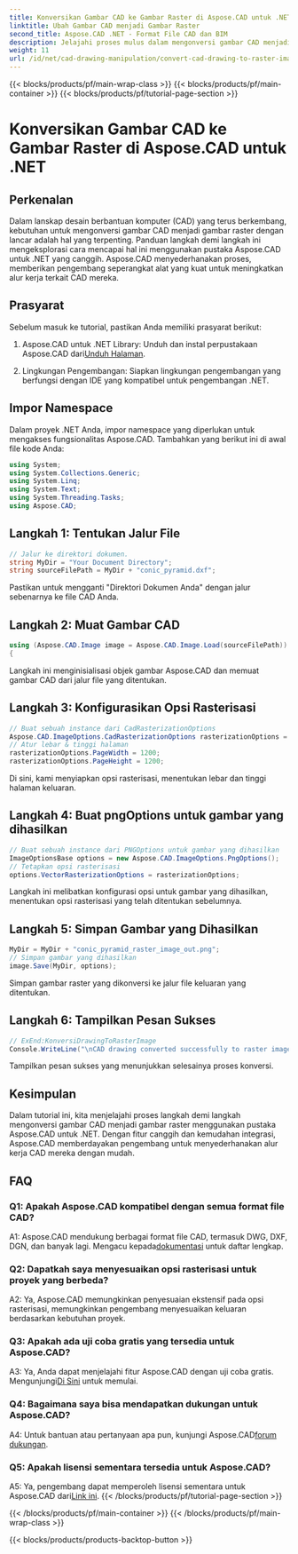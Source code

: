 ```yaml
---
title: Konversikan Gambar CAD ke Gambar Raster di Aspose.CAD untuk .NET
linktitle: Ubah Gambar CAD menjadi Gambar Raster
second_title: Aspose.CAD .NET - Format File CAD dan BIM
description: Jelajahi proses mulus dalam mengonversi gambar CAD menjadi gambar raster di .NET dengan Aspose.CAD. Buka alur kerja yang efisien dan tingkatkan proyek CAD Anda dengan mudah.
weight: 11
url: /id/net/cad-drawing-manipulation/convert-cad-drawing-to-raster-image/
---
```


{{< blocks/products/pf/main-wrap-class >}}
{{< blocks/products/pf/main-container >}}
{{< blocks/products/pf/tutorial-page-section >}}

# Konversikan Gambar CAD ke Gambar Raster di Aspose.CAD untuk .NET

## Perkenalan

Dalam lanskap desain berbantuan komputer (CAD) yang terus berkembang, kebutuhan untuk mengonversi gambar CAD menjadi gambar raster dengan lancar adalah hal yang terpenting. Panduan langkah demi langkah ini mengeksplorasi cara mencapai hal ini menggunakan pustaka Aspose.CAD untuk .NET yang canggih. Aspose.CAD menyederhanakan proses, memberikan pengembang seperangkat alat yang kuat untuk meningkatkan alur kerja terkait CAD mereka.

## Prasyarat

Sebelum masuk ke tutorial, pastikan Anda memiliki prasyarat berikut:

1.  Aspose.CAD untuk .NET Library: Unduh dan instal perpustakaan Aspose.CAD dari[Unduh Halaman](https://releases.aspose.com/cad/net/).

2. Lingkungan Pengembangan: Siapkan lingkungan pengembangan yang berfungsi dengan IDE yang kompatibel untuk pengembangan .NET.

## Impor Namespace

Dalam proyek .NET Anda, impor namespace yang diperlukan untuk mengakses fungsionalitas Aspose.CAD. Tambahkan yang berikut ini di awal file kode Anda:

```csharp
using System;
using System.Collections.Generic;
using System.Linq;
using System.Text;
using System.Threading.Tasks;
using Aspose.CAD;
```

## Langkah 1: Tentukan Jalur File

```csharp
// Jalur ke direktori dokumen.
string MyDir = "Your Document Directory";
string sourceFilePath = MyDir + "conic_pyramid.dxf";
```

Pastikan untuk mengganti "Direktori Dokumen Anda" dengan jalur sebenarnya ke file CAD Anda.

## Langkah 2: Muat Gambar CAD

```csharp
using (Aspose.CAD.Image image = Aspose.CAD.Image.Load(sourceFilePath))
{
```

Langkah ini menginisialisasi objek gambar Aspose.CAD dan memuat gambar CAD dari jalur file yang ditentukan.

## Langkah 3: Konfigurasikan Opsi Rasterisasi

```csharp
// Buat sebuah instance dari CadRasterizationOptions
Aspose.CAD.ImageOptions.CadRasterizationOptions rasterizationOptions = new Aspose.CAD.ImageOptions.CadRasterizationOptions();
// Atur lebar & tinggi halaman
rasterizationOptions.PageWidth = 1200;
rasterizationOptions.PageHeight = 1200;
```

Di sini, kami menyiapkan opsi rasterisasi, menentukan lebar dan tinggi halaman keluaran.

## Langkah 4: Buat pngOptions untuk gambar yang dihasilkan

```csharp
// Buat sebuah instance dari PNGOptions untuk gambar yang dihasilkan
ImageOptionsBase options = new Aspose.CAD.ImageOptions.PngOptions();
// Tetapkan opsi rasterisasi
options.VectorRasterizationOptions = rasterizationOptions;
```

Langkah ini melibatkan konfigurasi opsi untuk gambar yang dihasilkan, menentukan opsi rasterisasi yang telah ditentukan sebelumnya.

## Langkah 5: Simpan Gambar yang Dihasilkan

```csharp
MyDir = MyDir + "conic_pyramid_raster_image_out.png";
// Simpan gambar yang dihasilkan
image.Save(MyDir, options);
```

Simpan gambar raster yang dikonversi ke jalur file keluaran yang ditentukan.

## Langkah 6: Tampilkan Pesan Sukses

```csharp
// ExEnd:KonversiDrawingToRasterImage
Console.WriteLine("\nCAD drawing converted successfully to raster image format.\nFile saved at " + MyDir);
```

Tampilkan pesan sukses yang menunjukkan selesainya proses konversi.

## Kesimpulan

Dalam tutorial ini, kita menjelajahi proses langkah demi langkah mengonversi gambar CAD menjadi gambar raster menggunakan pustaka Aspose.CAD untuk .NET. Dengan fitur canggih dan kemudahan integrasi, Aspose.CAD memberdayakan pengembang untuk menyederhanakan alur kerja CAD mereka dengan mudah.

## FAQ

### Q1: Apakah Aspose.CAD kompatibel dengan semua format file CAD?

A1: Aspose.CAD mendukung berbagai format file CAD, termasuk DWG, DXF, DGN, dan banyak lagi. Mengacu kepada[dokumentasi](https://reference.aspose.com/cad/net/) untuk daftar lengkap.

### Q2: Dapatkah saya menyesuaikan opsi rasterisasi untuk proyek yang berbeda?

A2: Ya, Aspose.CAD memungkinkan penyesuaian ekstensif pada opsi rasterisasi, memungkinkan pengembang menyesuaikan keluaran berdasarkan kebutuhan proyek.

### Q3: Apakah ada uji coba gratis yang tersedia untuk Aspose.CAD?

 A3: Ya, Anda dapat menjelajahi fitur Aspose.CAD dengan uji coba gratis. Mengunjungi[Di Sini](https://releases.aspose.com/) untuk memulai.

### Q4: Bagaimana saya bisa mendapatkan dukungan untuk Aspose.CAD?

 A4: Untuk bantuan atau pertanyaan apa pun, kunjungi Aspose.CAD[forum dukungan](https://forum.aspose.com/c/cad/19).

### Q5: Apakah lisensi sementara tersedia untuk Aspose.CAD?
 
 A5: Ya, pengembang dapat memperoleh lisensi sementara untuk Aspose.CAD dari[Link ini](https://purchase.aspose.com/temporary-license/).
{{< /blocks/products/pf/tutorial-page-section >}}

{{< /blocks/products/pf/main-container >}}
{{< /blocks/products/pf/main-wrap-class >}}

{{< blocks/products/products-backtop-button >}}
